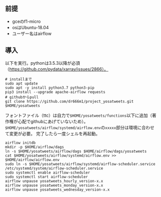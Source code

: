 ## 前提
- gceのf1-micro
- osはUbuntu-18.04
- ユーザー名はairflow

## 導入
以下を実行。pythonは3.5.3以降が必須（https://github.com/pydata/xarray/issues/2866）。
```
# installまで
sudo apt update
sudo apt -y install python3.7 python3-pip
pip3 install --upgrade apache-airflow requests
# githubからpull
git clone https://github.com/dr666m1/project_yosatweets.git $HOME/yosatweets
```
フォントファイル（ttc）は自力で`$HOME/yosatweets/functions`以下に追加（著作権が心配でgithubにあげていないため）。
`$HOME/yosatweets/airflow/systemd/airflow.env`の`xxxxx`部分は環境に合わせて変更が必要。
完了したら一度シェルを再起動。
```
airflow initdb
mkdir -p $HOME/airflow/dags
ln -s $HOME/yosatweets/airflow/dags $HOME/airflow/dags/yosatweets
cat $HOME/yosatweets/airflow/systemd/airflow.env >> $HOME/airflow/airflow.env
sudo ln -s $HOME/yosatweets/airflow/systemd/airflow-scheduler.service /etc/systemd/system/airflow-scheduler.service
sudo systemctl enable airflow-scheduler
sudo systemctl start airflow-scheduler
airflow unpause yosatweets_hourly_version-x.x
airflow unpause yosatweets_monday_version-x.x
airflow unpause yosatweets_wednesday_version-x.x
```

